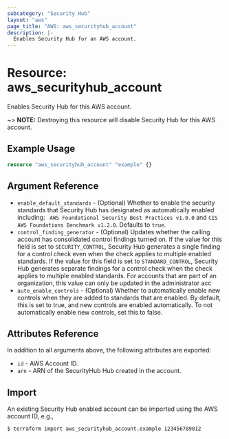 ```yaml
---
subcategory: "Security Hub"
layout: "aws"
page_title: "AWS: aws_securityhub_account"
description: |-
  Enables Security Hub for an AWS account.
---
```


# Resource: aws_securityhub_account

Enables Security Hub for this AWS account.

~> **NOTE:** Destroying this resource will disable Security Hub for this AWS account.

## Example Usage

```terraform
resource "aws_securityhub_account" "example" {}
```

## Argument Reference

* `enable_default_standards` - (Optional) Whether to enable the security standards that Security Hub has designated as automatically enabled including: ` AWS Foundational Security Best Practices v1.0.0` and `CIS AWS Foundations Benchmark v1.2.0`. Defaults to `true`.
* `control_finding_generator` - (Optional) Updates whether the calling account has consolidated control findings turned on. If the value for this field is set to `SECURITY_CONTROL`, Security Hub generates a single finding for a control check even when the check applies to multiple enabled standards. If the value for this field is set to `STANDARD_CONTROL`, Security Hub generates separate findings for a control check when the check applies to multiple enabled standards. For accounts that are part of an organization, this value can only be updated in the administrator acc
* `auto_enable_controls` - (Optional) Whether to automatically enable new controls when they are added to standards that are enabled. By default, this is set to true, and new controls are enabled automatically. To not automatically enable new controls, set this to false.

## Attributes Reference

In addition to all arguments above, the following attributes are exported:

* `id` - AWS Account ID.
* `arn` - ARN of the SecurityHub Hub created in the account.

## Import

An existing Security Hub enabled account can be imported using the AWS account ID, e.g.,

```
$ terraform import aws_securityhub_account.example 123456789012
```
